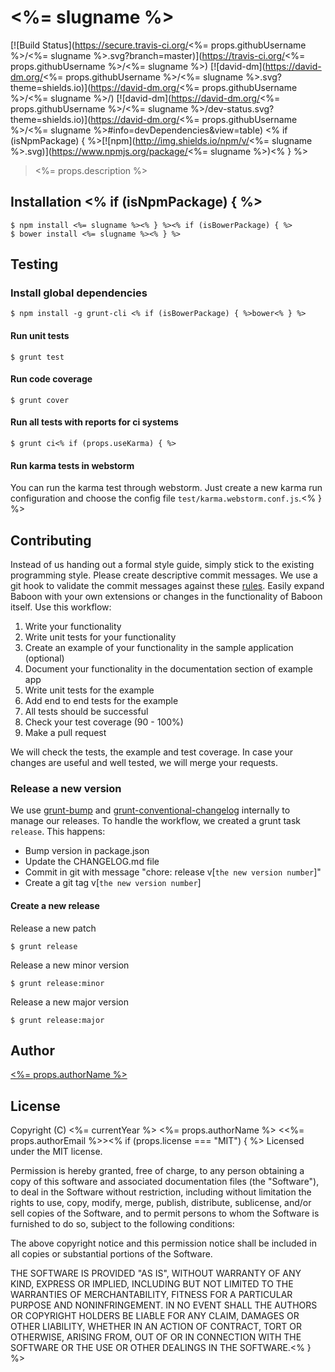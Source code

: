 # <%= slugname %>
[![Build Status](https://secure.travis-ci.org/<%= props.githubUsername %>/<%= slugname %>.svg?branch=master)](https://travis-ci.org/<%= props.githubUsername %>/<%= slugname %>) [![david-dm](https://david-dm.org/<%= props.githubUsername %>/<%= slugname %>.svg?theme=shields.io)](https://david-dm.org/<%= props.githubUsername %>/<%= slugname %>/) [![david-dm](https://david-dm.org/<%= props.githubUsername %>/<%= slugname %>/dev-status.svg?theme=shields.io)](https://david-dm.org/<%= props.githubUsername %>/<%= slugname %>#info=devDependencies&view=table) <% if (isNpmPackage) { %>[![npm](http://img.shields.io/npm/v/<%= slugname %>.svg)](https://www.npmjs.org/package/<%= slugname %>)<% } %>

> <%= props.description %>

## Installation <% if (isNpmPackage) { %>
    $ npm install <%= slugname %><% } %><% if (isBowerPackage) { %>
    $ bower install <%= slugname %><% } %>

## Testing
### Install global dependencies

    $ npm install -g grunt-cli <% if (isBowerPackage) { %>bower<% } %>

#### Run unit tests

    $ grunt test

#### Run code coverage

    $ grunt cover

#### Run all tests with reports for ci systems

    $ grunt ci<% if (props.useKarma) { %>

#### Run karma tests in webstorm
You can run the karma test through webstorm. Just create a new karma run configuration and choose the config file `test/karma.webstorm.conf.js`.<% } %>

## Contributing
Instead of us handing out a formal style guide, simply stick to the existing programming style. Please create descriptive commit messages.
We use a git hook to validate the commit messages against these [rules](https://docs.google.com/document/d/1QrDFcIiPjSLDn3EL15IJygNPiHORgU1_OOAqWjiDU5Y/edit#heading=h.uyo6cb12dt6w).
Easily expand Baboon with your own extensions or changes in the functionality of Baboon itself. Use this workflow:

1. Write your functionality
2. Write unit tests for your functionality
3. Create an example of your functionality in the sample application (optional)
4. Document your functionality in the documentation section of example app
5. Write unit tests for the example
6. Add end to end tests for the example
7. All tests should be successful
8. Check your test coverage (90 - 100%)
9. Make a pull request

We will check the tests, the example and test coverage. In case your changes are useful and well tested, we will merge your requests.

### Release a new version
We use [grunt-bump](https://github.com/vojtajina/grunt-bump) and [grunt-conventional-changelog](https://github.com/btford/grunt-conventional-changelog) internally to manage our releases.
To handle the workflow, we created a grunt task `release`. This happens:

* Bump version in package.json
* Update the CHANGELOG.md file
* Commit in git with message "chore: release v[`the new version number`]"
* Create a git tag v[`the new version number`]

#### Create a new release
Release a new patch

    $ grunt release

Release a new minor version

    $ grunt release:minor

Release a new major version

    $ grunt release:major

## Author
[<%= props.authorName %>](<%= props.authorUrl %>)

## License
Copyright (C) <%= currentYear %> <%= props.authorName %> <<%= props.authorEmail %>><% if (props.license === "MIT") { %>
Licensed under the MIT license.

Permission is hereby granted, free of charge, to any person obtaining a copy
of this software and associated documentation files (the "Software"), to deal
in the Software without restriction, including without limitation the rights
to use, copy, modify, merge, publish, distribute, sublicense, and/or sell
copies of the Software, and to permit persons to whom the Software is
furnished to do so, subject to the following conditions:

The above copyright notice and this permission notice shall be included in
all copies or substantial portions of the Software.

THE SOFTWARE IS PROVIDED "AS IS", WITHOUT WARRANTY OF ANY KIND, EXPRESS OR
IMPLIED, INCLUDING BUT NOT LIMITED TO THE WARRANTIES OF MERCHANTABILITY,
FITNESS FOR A PARTICULAR PURPOSE AND NONINFRINGEMENT. IN NO EVENT SHALL THE
AUTHORS OR COPYRIGHT HOLDERS BE LIABLE FOR ANY CLAIM, DAMAGES OR OTHER
LIABILITY, WHETHER IN AN ACTION OF CONTRACT, TORT OR OTHERWISE, ARISING FROM,
OUT OF OR IN CONNECTION WITH THE SOFTWARE OR THE USE OR OTHER DEALINGS IN
THE SOFTWARE.<% } %>
